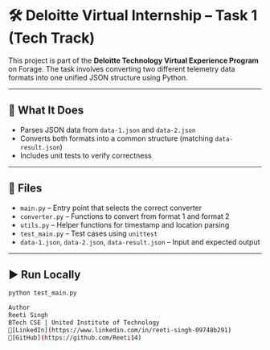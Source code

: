 # 🛠 Deloitte Virtual Internship – Task 1 (Tech Track)

This project is part of the **Deloitte Technology Virtual Experience Program** on Forage. The task involves converting two different telemetry data formats into one unified JSON structure using Python.

---

## 🔧 What It Does

- Parses JSON data from `data-1.json` and `data-2.json`
- Converts both formats into a common structure (matching `data-result.json`)
- Includes unit tests to verify correctness

---

## 📁 Files

- `main.py` – Entry point that selects the correct converter
- `converter.py` – Functions to convert from format 1 and format 2
- `utils.py` – Helper functions for timestamp and location parsing
- `test_main.py` – Test cases using `unittest`
- `data-1.json`, `data-2.json`, `data-result.json` – Input and expected output

---

## ▶️ Run Locally

```bash
python test_main.py

Author
Reeti Singh
BTech CSE | United Institute of Technology
🔗[LinkedIn](https://www.linkedin.com/in/reeti-singh-09748b291)
🔗[GitHub](https://github.com/Reeti14)

